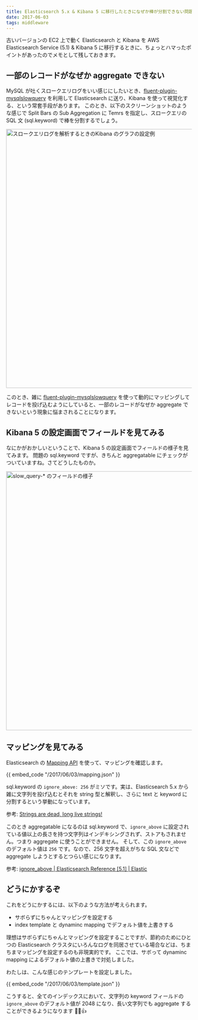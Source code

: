 ```yaml
---
title: Elasticsearch 5.x & Kibana 5 に移行したときになぜか棒が分割できない問題に対処したメモ
date: 2017-06-03
tags: middleware
---
```


古いバージョンの EC2 上で動く Elasticsearch と Kibana を AWS Elasticsearch Service (5.1) & Kibana 5 に移行するときに、ちょっとハマったポイントがあったのでメモとして残しておきます。

## 一部のレコードがなぜか aggregate できない

MySQL が吐くスロークエリログをいい感じにしたいとき、[fluent-plugin-mysqlslowquery](https://github.com/yuku-t/fluent-plugin-mysqlslowquery) を利用して Elasticsearch に送り、Kibana を使って視覚化する、という常套手段があります。
このとき、以下のスクリーンショットのような感じで Split Bars の Sub Aggregation に Temrs を指定し、スロークエリの SQL 文 (sql.keyword) で棒を分割するでしょう。

<a href="/images/2017/06/03/elasticsearch_kibana5_template/kibana_001.png" target="_blank">
  <img src="/images/2017/06/03/elasticsearch_kibana5_template/kibana_001.png" alt="スロークエリログを解析するときのKibana のグラフの設定例" style="width: 700px;">
</a>

このとき、雑に [fluent-plugin-mysqlslowquery](https://github.com/yuku-t/fluent-plugin-mysqlslowquery) を使って動的にマッピングしてレコードを投げ込むようにしていると、一部のレコードがなぜか aggregate できないという現象に悩まされることになります。

## Kibana 5 の設定画面でフィールドを見てみる

なにかがおかしいということで、Kibana 5 の設定画面でフィールドの様子を見てみます。
問題の sql.keyword ですが、きちんと aggregatable にチェックがついていますね。さてどうしたものか。

<a href="/images/2017/06/03/elasticsearch_kibana5_template/kibana_002.png" target="_blank">
  <img src="/images/2017/06/03/elasticsearch_kibana5_template/kibana_002.png" alt="slow_query-* のフィールドの様子" style="width: 700px;">
</a>


## マッピングを見てみる

Elasticsearch の [Mapping API](https://www.elastic.co/guide/en/elasticsearch/reference/5.1/mapping.html) を使って、マッピングを確認します。

<p>
{{ embed_code "/2017/06/03/mapping.json" }}
</p>

sql.keyword の `ignore_above: 256` がミソです。実は、Elasticsearch 5.x から雑に文字列を投げ込むとそれを string 型と解釈し、さらに text と keyword に分割するという挙動になっています。

参考: [Strings are dead, long live strings!](https://www.elastic.co/jp/blog/strings-are-dead-long-live-strings)

このとき aggregatable になるのは sql.keyword で、`ignore_above` に設定されている値以上の長さを持つ文字列はインデキシングされず、ストアもされません。つまり aggregate に使うことができません。
そして、この `ignore_above` のデフォルト値は `256` です。なので、256 文字を超えがちな SQL 文などで aggregate しようとするとつらい感じになります。

参考: [ignore_above | Elasticsearch Reference [5.1] | Elastic](https://www.elastic.co/guide/en/elasticsearch/reference/5.1/ignore-above.html)

## どうにかするぞ

これをどうにかするには、以下のような方法が考えられます。

- サボらずにちゃんとマッピングを設定する
- index template と dynaminc mapping でデフォルト値を上書きする

理想はサボらずにちゃんとマッピングを設定することですが、節約のためにひとつの Elasticsearch クラスタにいろんなログを同居させている場合などは、ちまちまマッピングを設定するのも非現実的です。
ここでは、サボって dynaminc mapping によるデフォルト値の上書きで対処しました。

わたしは、こんな感じのテンプレートを設定しました。

<p>
{{ embed_code "/2017/06/03/template.json" }}
</p>

こうすると、全てのインデックスにおいて、文字列の keyword フィールドの `ignore_above` のデフォルト値が 2048 になり、長い文字列でも aggregate することができるようになります 🎉🐰👍
